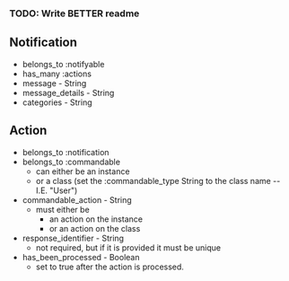 ### TODO: Write BETTER readme

## Notification
* belongs_to :notifyable
* has_many :actions
* message - String
* message_details - String
* categories - String

## Action
* belongs_to :notification
* belongs_to :commandable
    * can either be an instance
    * or a class (set the :commandable_type String to the class name -- I.E. "User")
* commandable_action - String
    * must either be
        * an action on the instance
        * or an action on the class
* response_identifier - String
    * not required, but if it is provided it must be unique
* has_been_processed - Boolean
    * set to true after the action is processed.